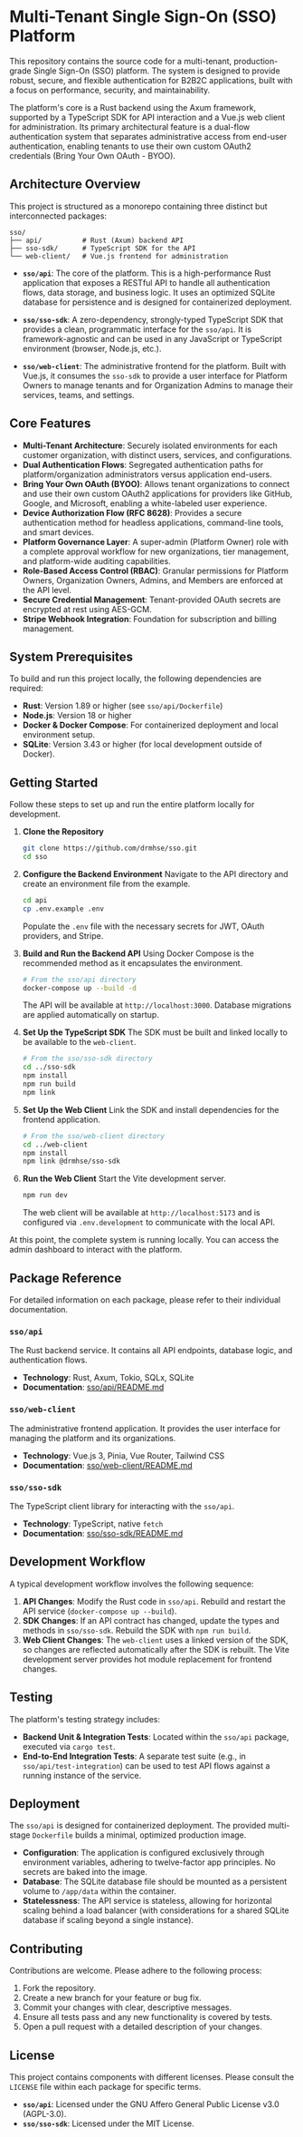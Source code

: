 # Multi-Tenant Single Sign-On (SSO) Platform

This repository contains the source code for a multi-tenant, production-grade Single Sign-On (SSO) platform. The system is designed to provide robust, secure, and flexible authentication for B2B2C applications, built with a focus on performance, security, and maintainability.

The platform's core is a Rust backend using the Axum framework, supported by a TypeScript SDK for API interaction and a Vue.js web client for administration. Its primary architectural feature is a dual-flow authentication system that separates administrative access from end-user authentication, enabling tenants to use their own custom OAuth2 credentials (Bring Your Own OAuth - BYOO).

## Architecture Overview

This project is structured as a monorepo containing three distinct but interconnected packages:

```
sso/
├── api/          # Rust (Axum) backend API
├── sso-sdk/      # TypeScript SDK for the API
└── web-client/   # Vue.js frontend for administration
```

*   **`sso/api`**: The core of the platform. This is a high-performance Rust application that exposes a RESTful API to handle all authentication flows, data storage, and business logic. It uses an optimized SQLite database for persistence and is designed for containerized deployment.

*   **`sso/sso-sdk`**: A zero-dependency, strongly-typed TypeScript SDK that provides a clean, programmatic interface for the `sso/api`. It is framework-agnostic and can be used in any JavaScript or TypeScript environment (browser, Node.js, etc.).

*   **`sso/web-client`**: The administrative frontend for the platform. Built with Vue.js, it consumes the `sso-sdk` to provide a user interface for Platform Owners to manage tenants and for Organization Admins to manage their services, teams, and settings.

## Core Features

*   **Multi-Tenant Architecture**: Securely isolated environments for each customer organization, with distinct users, services, and configurations.
*   **Dual Authentication Flows**: Segregated authentication paths for platform/organization administrators versus application end-users.
*   **Bring Your Own OAuth (BYOO)**: Allows tenant organizations to connect and use their own custom OAuth2 applications for providers like GitHub, Google, and Microsoft, enabling a white-labeled user experience.
*   **Device Authorization Flow (RFC 8628)**: Provides a secure authentication method for headless applications, command-line tools, and smart devices.
*   **Platform Governance Layer**: A super-admin (Platform Owner) role with a complete approval workflow for new organizations, tier management, and platform-wide auditing capabilities.
*   **Role-Based Access Control (RBAC)**: Granular permissions for Platform Owners, Organization Owners, Admins, and Members are enforced at the API level.
*   **Secure Credential Management**: Tenant-provided OAuth secrets are encrypted at rest using AES-GCM.
*   **Stripe Webhook Integration**: Foundation for subscription and billing management.

## System Prerequisites

To build and run this project locally, the following dependencies are required:

*   **Rust**: Version 1.89 or higher (see `sso/api/Dockerfile`)
*   **Node.js**: Version 18 or higher
*   **Docker & Docker Compose**: For containerized deployment and local environment setup.
*   **SQLite**: Version 3.43 or higher (for local development outside of Docker).

## Getting Started

Follow these steps to set up and run the entire platform locally for development.

1.  **Clone the Repository**
    ```bash
    git clone https://github.com/drmhse/sso.git
    cd sso
    ```

2.  **Configure the Backend Environment**
    Navigate to the API directory and create an environment file from the example.
    ```bash
    cd api
    cp .env.example .env
    ```
    Populate the `.env` file with the necessary secrets for JWT, OAuth providers, and Stripe.

3.  **Build and Run the Backend API**
    Using Docker Compose is the recommended method as it encapsulates the environment.
    ```bash
    # From the sso/api directory
    docker-compose up --build -d
    ```
    The API will be available at `http://localhost:3000`. Database migrations are applied automatically on startup.

4.  **Set Up the TypeScript SDK**
    The SDK must be built and linked locally to be available to the `web-client`.
    ```bash
    # From the sso/sso-sdk directory
    cd ../sso-sdk
    npm install
    npm run build
    npm link
    ```

5.  **Set Up the Web Client**
    Link the SDK and install dependencies for the frontend application.
    ```bash
    # From the sso/web-client directory
    cd ../web-client
    npm install
    npm link @drmhse/sso-sdk
    ```

6.  **Run the Web Client**
    Start the Vite development server.
    ```bash
    npm run dev
    ```
    The web client will be available at `http://localhost:5173` and is configured via `.env.development` to communicate with the local API.

At this point, the complete system is running locally. You can access the admin dashboard to interact with the platform.

## Package Reference

For detailed information on each package, please refer to their individual documentation.

### `sso/api`
The Rust backend service. It contains all API endpoints, database logic, and authentication flows.
*   **Technology**: Rust, Axum, Tokio, SQLx, SQLite
*   **Documentation**: [sso/api/README.md](sso/api/README.md)

### `sso/web-client`
The administrative frontend application. It provides the user interface for managing the platform and its organizations.
*   **Technology**: Vue.js 3, Pinia, Vue Router, Tailwind CSS
*   **Documentation**: [sso/web-client/README.md](sso/web-client/README.md)

### `sso/sso-sdk`
The TypeScript client library for interacting with the `sso/api`.
*   **Technology**: TypeScript, native `fetch`
*   **Documentation**: [sso/sso-sdk/README.md](sso/sso-sdk/README.md)

## Development Workflow

A typical development workflow involves the following sequence:

1.  **API Changes**: Modify the Rust code in `sso/api`. Rebuild and restart the API service (`docker-compose up --build`).
2.  **SDK Changes**: If an API contract has changed, update the types and methods in `sso/sso-sdk`. Rebuild the SDK with `npm run build`.
3.  **Web Client Changes**: The `web-client` uses a linked version of the SDK, so changes are reflected automatically after the SDK is rebuilt. The Vite development server provides hot module replacement for frontend changes.

## Testing

The platform's testing strategy includes:

*   **Backend Unit & Integration Tests**: Located within the `sso/api` package, executed via `cargo test`.
*   **End-to-End Integration Tests**: A separate test suite (e.g., in `sso/api/test-integration`) can be used to test API flows against a running instance of the service.

## Deployment

The `sso/api` is designed for containerized deployment. The provided multi-stage `Dockerfile` builds a minimal, optimized production image.

*   **Configuration**: The application is configured exclusively through environment variables, adhering to twelve-factor app principles. No secrets are baked into the image.
*   **Database**: The SQLite database file should be mounted as a persistent volume to `/app/data` within the container.
*   **Statelessness**: The API service is stateless, allowing for horizontal scaling behind a load balancer (with considerations for a shared SQLite database if scaling beyond a single instance).

## Contributing

Contributions are welcome. Please adhere to the following process:

1.  Fork the repository.
2.  Create a new branch for your feature or bug fix.
3.  Commit your changes with clear, descriptive messages.
4.  Ensure all tests pass and any new functionality is covered by tests.
5.  Open a pull request with a detailed description of your changes.

## License

This project contains components with different licenses. Please consult the `LICENSE` file within each package for specific terms.

*   **`sso/api`**: Licensed under the GNU Affero General Public License v3.0 (AGPL-3.0).
*   **`sso/sso-sdk`**: Licensed under the MIT License.

